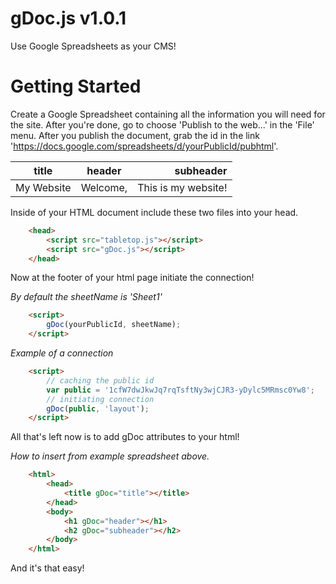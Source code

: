 # gDoc.js v1.0.1

Use Google Spreadsheets as your CMS!

# Getting Started

Create a Google Spreadsheet containing all the information you will need for the site. After you're done, go to choose 'Publish to the web...' in the 'File' menu. After you publish the document, grab the id in the link 'https://docs.google.com/spreadsheets/d/yourPublicId/pubhtml'.

| title       | header   | subheader           |
| ----------- |:--------:| -------------------:|
| My Website  | Welcome, | This is my website! |

Inside of your HTML document include these two files into your head.

```html
    <head>
        <script src="tabletop.js"></script>
        <script src="gDoc.js"></script>
    </head>
```

Now at the footer of your html page initiate the connection! 

_By default the sheetName is 'Sheet1'_

```html
    <script>
        gDoc(yourPublicId, sheetName);
    </script>
```

_Example of a connection_

```html
    <script>
        // caching the public id 
        var public = '1cfW7dwJkwJq7rqTsftNy3wjCJR3-yDylc5MRmsc0Yw8';
        // initiating connection
        gDoc(public, 'layout');
    </script>
```

All that's left now is to add gDoc attributes to your html!

_How to insert from example spreadsheet above._

```html 
    <html>
        <head>
            <title gDoc="title"></title>
        </head>
        <body>
            <h1 gDoc="header"></h1>
            <h2 gDoc="subheader"></h2>
        </body>
    </html>
```

And it's that easy!